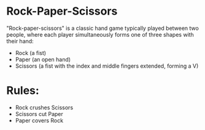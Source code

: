 # Rock-Paper-Scissors
"Rock-paper-scissors" is a classic hand game typically played between two people, where each player simultaneously forms one of three shapes with their hand:  
* Rock (a fist) 
* Paper (an open hand) 
* Scissors (a fist with the index and middle fingers extended, forming a V) 
# Rules: 
* Rock crushes Scissors 
* Scissors cut Paper 
* Paper covers Rock
